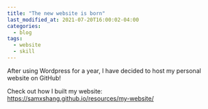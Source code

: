 ```yaml
---
title: "The new website is born"
last_modified_at: 2021-07-20T16:00:02-04:00
categories:
  - blog
tags:
  - website
  - skill
---
```


After using Wordpress for a year, I have decided to host my personal website on GitHub!

Check out how I built my website: https://samxshang.github.io/resources/my-website/